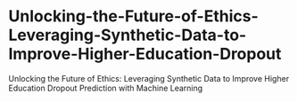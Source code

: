 # Unlocking-the-Future-of-Ethics-Leveraging-Synthetic-Data-to-Improve-Higher-Education-Dropout
Unlocking the Future of Ethics: Leveraging Synthetic Data to Improve Higher Education Dropout Prediction with Machine Learning

